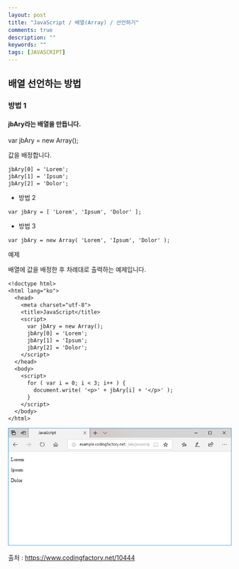 ```yaml
---
layout: post
title: "JavaScript / 배열(Array) / 선언하기"
comments: true
description: ""
keywords: ""
tags: [JAVASCRIPT]
---
```


## 배열 선언하는 방법

### 방법 1

#### jbAry라는 배열을 만듭니다.

var jbAry = new Array();

값을 배정합니다.

```
jbAry[0] = 'Lorem';
jbAry[1] = 'Ipsum';
jbAry[2] = 'Dolor';
```

- 방법 2

```
var jbAry = [ 'Lorem', 'Ipsum', 'Dolor' ];
```

- 방법 3

```
var jbAry = new Array( 'Lorem', 'Ipsum', 'Dolor' );
```

예제

배열에 값을 배정한 후 차례대로 출력하는 예제입니다.

```
<!doctype html>
<html lang="ko">
  <head>
    <meta charset="utf-8">
    <title>JavaScript</title>
    <script>
      var jbAry = new Array();
      jbAry[0] = 'Lorem';
      jbAry[1] = 'Ipsum';
      jbAry[2] = 'Dolor';
    </script>
  </head>
  <body>
    <script>
      for ( var i = 0; i < 3; i++ ) {
        document.write( '<p>' + jbAry[i] + '</p>' );
      }
    </script>
  </body>
</html>
```
![javascript-array-declaration-01](/images/javascript/javascript-array-declaration-01.png)

출처 : https://www.codingfactory.net/10444